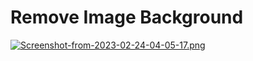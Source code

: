 # Remove Image Background

[![Screenshot-from-2023-02-24-04-05-17.png](https://i.postimg.cc/fbvp4BBr/Screenshot-from-2023-02-24-04-05-17.png)](https://postimg.cc/JyGPZcwN)
